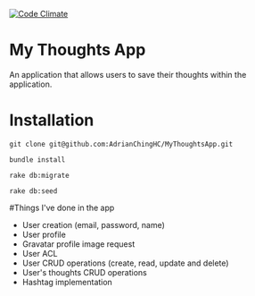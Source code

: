 [![Code Climate](https://codeclimate.com/github/AdrianChingHC/MyThoughtsApp/badges/gpa.svg)](https://codeclimate.com/github/AdrianChingHC/MyThoughtsApp)

# My Thoughts App
An application that allows users to save their thoughts within the application.

# Installation
```
git clone git@github.com:AdrianChingHC/MyThoughtsApp.git
```
```
bundle install
```
```
rake db:migrate
```
```
rake db:seed
```

#Things I've done in the app

* User creation (email, password, name)
* User profile
* Gravatar profile image request
* User ACL
* User CRUD operations (create, read, update and delete)
* User's thoughts CRUD operations
* Hashtag implementation
